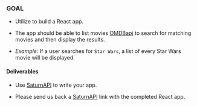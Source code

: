 ### GOAL 

- Utilize to build a React app.

- The app should be able to list movies [OMDBapi](http://www.omdbapi.com/) to search for matching movies and then display the results.
 - *Example*: If a user searches for `Star Wars`, a list of every Star Wars movie will be displayed.

#### Deliverables

- Use [SaturnAPI](https://SaturnAPI.com/) to write your app.

- Please send us back a [SaturnAPI](https://SaturnAPI.com/) link with the completed React app.